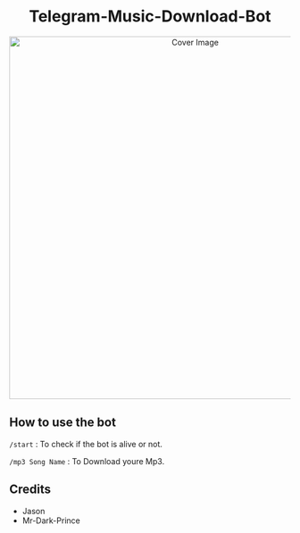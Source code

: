 <h1 align="center">Telegram-Music-Download-Bot</h3>
<p align="center">
  <a href="https://github.com/EverythingSuckz/TG-FileStreamBot">
    <img src="https://socialify.git.ci/hirunaofficial/Telegram-Music-Download-Bot/image?description=1&font=Source%20Code%20Pro&forks=1&issues=1&language=1&owner=1&pattern=Floating%20Cogs&pulls=1&stargazers=1&theme=Dark" alt="Cover Image" width="650">
  </a>
</p>

## How to use the bot
 
`/start` : To check if the bot is alive or not.

`/mp3 Song Name` : To Download youre Mp3.

## Credits

- Jason
- Mr-Dark-Prince


